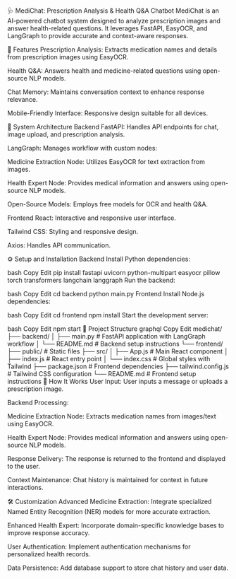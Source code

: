 🩺 MediChat: Prescription Analysis & Health Q&A Chatbot
MediChat is an AI-powered chatbot system designed to analyze prescription images and answer health-related questions. It leverages FastAPI, EasyOCR, and LangGraph to provide accurate and context-aware responses.

🚀 Features
Prescription Analysis: Extracts medication names and details from prescription images using EasyOCR.

Health Q&A: Answers health and medicine-related questions using open-source NLP models.

Chat Memory: Maintains conversation context to enhance response relevance.

Mobile-Friendly Interface: Responsive design suitable for all devices.

🧠 System Architecture
Backend
FastAPI: Handles API endpoints for chat, image upload, and prescription analysis.

LangGraph: Manages workflow with custom nodes:

Medicine Extraction Node: Utilizes EasyOCR for text extraction from images.

Health Expert Node: Provides medical information and answers using open-source NLP models.

Open-Source Models: Employs free models for OCR and health Q&A.

Frontend
React: Interactive and responsive user interface.

Tailwind CSS: Styling and responsive design.

Axios: Handles API communication.

⚙️ Setup and Installation
Backend
Install Python dependencies:

bash
Copy
Edit
pip install fastapi uvicorn python-multipart easyocr pillow torch transformers langchain langgraph
Run the backend:

bash
Copy
Edit
cd backend
python main.py
Frontend
Install Node.js dependencies:

bash
Copy
Edit
cd frontend
npm install
Start the development server:

bash
Copy
Edit
npm start
📁 Project Structure
graphql
Copy
Edit
medichat/
├── backend/
│   ├── main.py             # FastAPI application with LangGraph workflow
│   └── README.md           # Backend setup instructions
└── frontend/
    ├── public/             # Static files
    ├── src/
    │   ├── App.js          # Main React component
    │   ├── index.js        # React entry point
    │   └── index.css       # Global styles with Tailwind
    ├── package.json        # Frontend dependencies
    ├── tailwind.config.js  # Tailwind CSS configuration
    └── README.md           # Frontend setup instructions
🧪 How It Works
User Input: User inputs a message or uploads a prescription image.

Backend Processing:

Medicine Extraction Node: Extracts medication names from images/text using EasyOCR.

Health Expert Node: Provides medical information and answers using open-source NLP models.

Response Delivery: The response is returned to the frontend and displayed to the user.

Context Maintenance: Chat history is maintained for context in future interactions.

🛠️ Customization
Advanced Medicine Extraction: Integrate specialized Named Entity Recognition (NER) models for more accurate extraction.

Enhanced Health Expert: Incorporate domain-specific knowledge bases to improve response accuracy.

User Authentication: Implement authentication mechanisms for personalized health records.

Data Persistence: Add database support to store chat history and user data.

